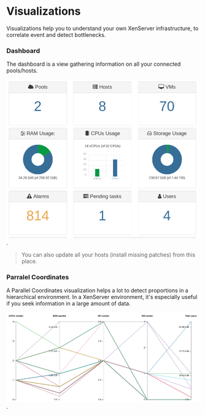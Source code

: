 # Visualizations

Visualizations help you to understand your own XenServer infrastructure, to correlate event and detect bottlenecks.

### Dashboard

The dashboard is a view gathering information on all your connected pools/hosts.

[![](./assets/visualizationdashboard.png)](https://xen-orchestra.com/blog/xen-orchestra-4-4/#dashboard).

> You can also update all your hosts (install missing patches) from this place.

### Parralel Coordinates

A Parallel Coordinates visualization helps a lot to detect proportions in a hierarchical environment. In a XenServer environment, it's especially useful if you seek information in a large amount of data.

[![](./assets/parralelcoordinates.png)](https://xen-orchestra.com/blog/xen-orchestra-4-4/#sunburstvisualizationforvdiandramusage).
